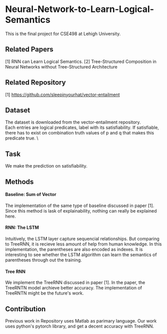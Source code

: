 # Neural-Network-to-Learn-Logical-Semantics
This is the final project for CSE498 at Lehigh University.
 
## Related Papers
[1] RNN can Learn Logical Semantics.
[2] Tree-Structured Composition in Neural Networks without Tree-Structured Architecture

## Related Repository
[1] https://github.com/sleepinyourhat/vector-entailment

## Dataset
The dataset is downloaded from the vector-entailment repository. \
Each entries are logical predicates, label with its satisfiability. If satisfiable, there has to exist on combination truth values of p and q that makes this predicate true. \

## Task
We make the prediction on satisfiability.

## Methods

#### Baseline: Sum of Vector
The implementation of the same type of baseline discussed in paper [1]. Since this method is lask of explainability, nothing can really be explained here.

#### RNN: The LSTM
Intuitively, the LSTM layer capture sequencial relationships. But comparing to TreeRNN, it is recieve less amount of help from human knowledge. In this implementation, the parentheses are also encoded as indexes. It is interesting to see whether the LSTM algorithm can learn the semantics of parentheses through out the training.

#### Tree RNN
We implement the TreeRNN discussed in paper [1]. In the paper, the TreeRNTN model archieve better accuracy. The implementation of TreeRNTN might be the future's work.

## Contribution
Previous work in Repository uses Matlab as parimary language. Our work uses python's pytorch library, and get a decent accuracy with TreeRNN.
